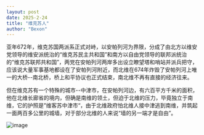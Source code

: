 ```yaml
---
layout: post
date: 2025-2-24
title: "维克苏人"
author: "Bexon"
---
```

亚年672年，维克苏国两派系正式对峙，以安帕列河为界限，分成了由北方以维安党领导的维安派统治的“维克苏民主共和国”和南方以自由党领导的联邦派统治的“维克苏联邦共和国”，两党在安帕列河两岸多出设立瞭望塔和哨站并派兵把守，应该说大量军事基地都设在了安帕列河附近，而北维在674年炸毁了安帕列河上唯一的大桥--南北桥，桥上和平协议也正式结束，南北维不再有直接的经济往来。

但在维克苏有一个特殊的城市--中津市，在安帕列河边，有六百平方千米的面积，他在北维长廊省的境内，但确是南维的领土，但迫于北维的压力，毕竟独立于南维，它的护照是”维客苏中津市“，由于北维政府怕北维人接中津逃到南维，并筑起一面两百多公里的城墙，对于部分北维的人来说“墙的另一端才是自由”。

![image](https://bexonp.github.io/img/Kartte_von_Viikssu.png)
